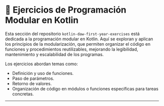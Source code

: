 # 🧩 Ejercicios de Programación Modular en Kotlin

Esta sección del repositorio `kotlin-daw-first-year-exercises` está dedicada a la programación modular en Kotlin. Aquí se exploran y aplican los principios de la modularización, que permiten organizar el código en funciones y procedimientos reutilizables, mejorando la legibilidad, mantenimiento y escalabilidad de los programas.

Los ejercicios abordan temas como:

* Definición y uso de funciones.
* Paso de parámetros.
* Retorno de valores.
* Organización de código en módulos o funciones específicas para tareas concretas.



---